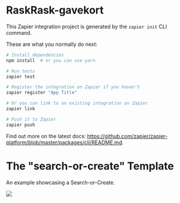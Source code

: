 # RaskRask-gavekort

This Zapier integration project is generated by the `zapier init` CLI command.

These are what you normally do next:

```bash
# Install dependencies
npm install  # or you can use yarn

# Run tests
zapier test

# Register the integration on Zapier if you haven't
zapier register "App Title"

# Or you can link to an existing integration on Zapier
zapier link

# Push it to Zapier
zapier push
```

Find out more on the latest docs: https://github.com/zapier/zapier-platform/blob/master/packages/cli/README.md.

# The "search-or-create" Template

An example showcasing a Search-or-Create.

![](https://cdn.zappy.app/5fc31d104c6bd0050c44510557b3b98f.png)
